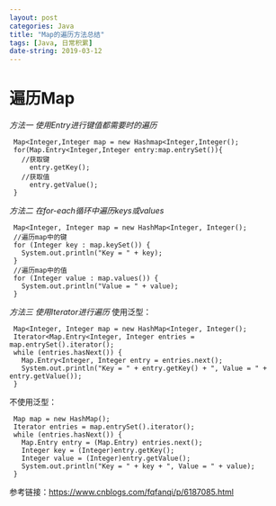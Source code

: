 ```yaml
---
layout: post
categories: Java
title: "Map的遍历方法总结"
tags: [Java, 日常积累]
date-string: 2019-03-12
---
```

# 遍历Map
*方法一 使用Entry进行键值都需要时的遍历*
```
 Map<Integer,Integer map = new Hashmap<Integer,Integer();
 for(Map.Entry<Integer,Integer entry:map.entrySet()){
   //获取键
     entry.getKey();
   //获取值
     entry.getValue();
 }
```
*方法二 在for-each循环中遍历keys或values*
```
 Map<Integer, Integer map = new HashMap<Integer, Integer(); 
 //遍历map中的键 
 for (Integer key : map.keySet()) { 
   System.out.println("Key = " + key); 
 } 
 //遍历map中的值 
 for (Integer value : map.values()) { 
   System.out.println("Value = " + value); 
 }
```
*方法三 使用Iterator进行遍历*
使用泛型：
```
 Map<Integer, Integer map = new HashMap<Integer, Integer(); 
 Iterator<Map.Entry<Integer, Integer entries = map.entrySet().iterator(); 
 while (entries.hasNext()) { 
   Map.Entry<Integer, Integer entry = entries.next(); 
   System.out.println("Key = " + entry.getKey() + ", Value = " + entry.getValue()); 
 }
```
不使用泛型：
```
 Map map = new HashMap(); 
 Iterator entries = map.entrySet().iterator(); 
 while (entries.hasNext()) { 
   Map.Entry entry = (Map.Entry) entries.next(); 
   Integer key = (Integer)entry.getKey(); 
   Integer value = (Integer)entry.getValue(); 
   System.out.println("Key = " + key + ", Value = " + value); 
 }
 ```
    
 参考链接：https://www.cnblogs.com/fqfanqi/p/6187085.html





